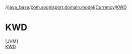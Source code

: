 //[java_base](../../../../index.md)/[com.sognisport.domain.model](../../index.md)/[Currency](../index.md)/[KWD](index.md)

# KWD

[JVM]\
[KWD](index.md)
